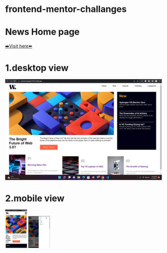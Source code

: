 # frontend-mentor-challanges

# News Home page

<a href="https://newshomepage7070.netlify.app/">➡️Visit here⬅️ </a>

# 1.desktop view

<img src="./completed-imgs/Screenshot 2022-11-03 235954.png"  />

# 2.mobile view

<div float="left">
  <img src="./completed-imgs/FE-C1-mobileView.png" width="70"/>
<img src="./completed-imgs/PE-C1-mobileMenu.png" width="70"/>
</div>
